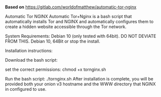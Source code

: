 <strong>Based on</strong>
https://gitlab.com/worldofmatthew/automatic-tor-nginx

Automatic Tor NGINX
Automatic Tor+Nginx is a bash script that automatically installs Tor and NGINX and automatically configures them to create a hidden website accessible through the Tor network.

System Requirements:
Debian 10 (only tested with 64bit).  DO NOT DEVIATE FROM THIS.  Debian 10, 64Bit or stop the install.

Installation instructions:

Download the bash script:

set the correct permissions:
chmod +x tornginx.sh

Run the bash script:
./tornginx.sh
After installation is complete, you will be provided both your onion v3 hostname and the WWW directory that NGINX in configured to use.
